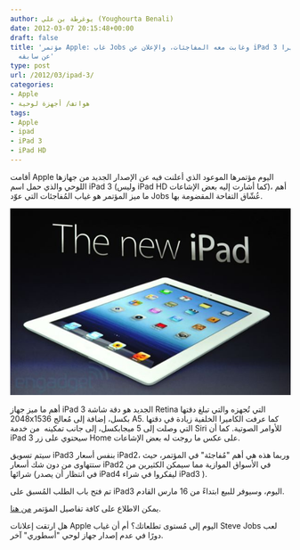 ```yaml
---
author: يوغرطة بن علي (Youghourta Benali)
date: 2012-03-07 20:15:48+00:00
draft: false
title: 'مؤتمر Apple: غاب Jobs وغابت معه المفاجئات، والإعلان عن iPad 3 لا يختلف كثيرا
  عن سابقه'
type: post
url: /2012/03/ipad-3/
categories:
- Apple
- هواتف/ أجهزة لوحية
tags:
- Apple
- ipad
- iPad 3
- iPad HD
---
```


أقامت Apple اليوم مؤتمرها الموعود الذي أعلنت فيه عن الإصدار الجديد من جهازها اللوحي والذي حمل اسم iPad 3 (وليس iPad HD كما أشارت إليه بعض الإشاعات)، أهم ما ميز المؤتمر هو غياب المُفاجئات التي عوّد Jobs عُشّاق التفاحة المقضومة بها.




[![](apple-ipad-3.jpg)
](apple-ipad-3.jpg)




أهم ما ميز جهاز iPad 3 الجديد هو دقة شاشة Retina التي تُجهزه والتي تبلغ دقتها 2048x1536 بكسل، إضافة إلى مُعالج A5. كما عرفت الكاميرا الخلفية زيادة في دقتها التي وصلت إلى 5 ميجابكسل، إلى جانب تمكينه  من خدمة Siri للأوامر الصوتية. كما أن iPad 3 سيحتوي على زر Home على عكس ما روجت له بعض الإشاعات.




سيتم تسويق iPad3 بنفس أسعار iPad2، وربما هذه هي أهم "مُفاجئة" في المؤتمر، حيث ستتهاوى من دون شك أسعار iPad2 في الأسواق الموازية مما سيمكن الكثيرين من شرائها (في انتظار أن يصدر iPad4 ليفكروا في شراء iPad3 ).




تم فتح باب الطلب المُسبق على iPad3 اليوم، وسيوفر للبيع ابتداءً من 16 مارس القادم.




يمكن الاطلاع على كافة تفاصيل المؤتمر [من هنا](http://www.engadget.com/2012/03/07/apple-ipad-3-liveblog/).




هل ارتقت إعلانات Apple اليوم إلى مُستوى تطلعاتك؟ أم أن غياب Steve Jobs لعب دورًا في عدم إصدار جهاز لوحي "أسطوري" آخر.
